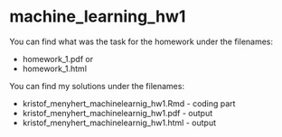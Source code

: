 # machine_learning_hw1
You can find what was the task for the homework under the filenames:
* homework_1.pdf or
* homework_1.html

You can find my solutions under the filenames:
* kristof_menyhert_machinelearnig_hw1.Rmd - coding part
* kristof_menyhert_machinelearnig_hw1.pdf - output
* kristof_menyhert_machinelearnig_hw1.html - output
